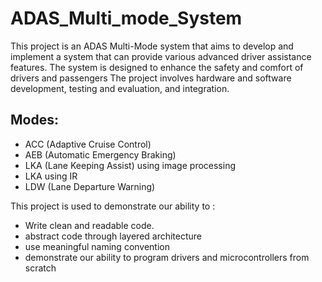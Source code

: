 # ADAS_Multi_mode_System
This project is an ADAS Multi-Mode system that aims to develop and implement a system that can provide various advanced driver assistance features. The system is designed to enhance the safety and comfort of drivers and passengers The project involves hardware and software development, testing and evaluation, and integration.

## Modes:
- ACC (Adaptive Cruise Control)
- AEB (Automatic Emergency Braking)
- LKA (Lane Keeping Assist) using image processing
- LKA using IR
- LDW (Lane Departure Warning)

This project is used to demonstrate our ability to :
- Write clean and readable code.
- abstract code through layered architecture
- use meaningful naming convention
- demonstrate our ability to program drivers and microcontrollers from scratch

